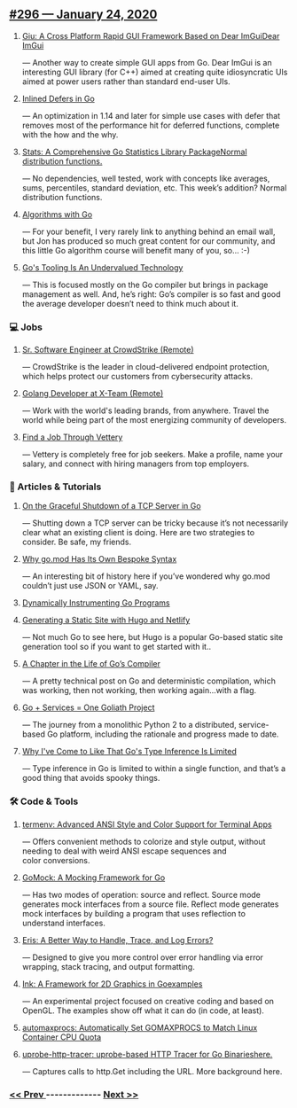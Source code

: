 ## [#296 — January 24, 2020](https://golangweekly.com/issues/296)

1. [Giu: A Cross Platform Rapid GUI Framework Based on Dear ImGuiDear ImGui](https://golangweekly.com/link/82840/web)

     — Another way to create simple GUI apps from Go. Dear ImGui is an interesting GUI library (for C++) aimed at creating quite idiosyncratic UIs aimed at power users rather than standard end-user UIs.
1. [Inlined Defers in Go](https://golangweekly.com/link/82842/web)

     — An optimization in 1.14 and later for simple use cases with defer that removes most of the performance hit for deferred functions, complete with the how and the why.
1. [Stats: A Comprehensive Go Statistics Library PackageNormal distribution functions.](https://golangweekly.com/link/82844/web)

     — No dependencies, well tested, work with concepts like averages, sums, percentiles, standard deviation, etc. This week’s addition? Normal distribution functions.
1. [Algorithms with Go](https://golangweekly.com/link/82846/web)

     — For your benefit, I very rarely link to anything behind an email wall, but Jon has produced so much great content for our community, and this little Go algorithm course will benefit many of you, so… :-)
1. [Go's Tooling Is An Undervalued Technology](https://golangweekly.com/link/82847/web)

     — This is focused mostly on the Go compiler but brings in package management as well. And, he’s right: Go’s compiler is so fast and good the average developer doesn’t need to think much about it.
### 💻 Jobs

1. [Sr. Software Engineer at CrowdStrike (Remote)](https://golangweekly.com/link/82848/web)

     — CrowdStrike is the leader in cloud-delivered endpoint protection, which helps protect our customers from cybersecurity attacks.
1. [Golang Developer at X-Team (Remote)](https://golangweekly.com/link/82849/web)

     — Work with the world's leading brands, from anywhere. Travel the world while being part of the most energizing community of developers.
1. [Find a Job Through Vettery](https://golangweekly.com/link/82850/web)

     — Vettery is completely free for job seekers. Make a profile, name your salary, and connect with hiring managers from top employers.
### 📘 Articles & Tutorials

1. [On the Graceful Shutdown of a TCP Server in Go](https://golangweekly.com/link/82851/web)

     — Shutting down a TCP server can be tricky because it’s not necessarily clear what an existing client is doing. Here are two strategies to consider. Be safe, my friends.
1. [Why go.mod Has Its Own Bespoke Syntax](https://golangweekly.com/link/82852/web)

     — An interesting bit of history here if you’ve wondered why go.mod couldn’t just use JSON or YAML, say.
1. [Dynamically Instrumenting Go Programs](https://golangweekly.com/link/82853/web)

1. [Generating a Static Site with Hugo and Netlify](https://golangweekly.com/link/82855/web)

     — Not much Go to see here, but Hugo is a popular Go-based static site generation tool so if you want to get started with it..
1. [A Chapter in the Life of Go’s Compiler](https://golangweekly.com/link/82856/web)

     — A pretty technical post on Go and deterministic compilation, which was working, then not working, then working again…with a flag.
1. [Go + Services = One Goliath Project](https://golangweekly.com/link/82857/web)

     — The journey from a monolithic Python 2 to a distributed, service-based Go platform, including the rationale and progress made to date.
1. [Why I've Come to Like That Go's Type Inference Is Limited](https://golangweekly.com/link/82858/web)

     — Type inference in Go is limited to within a single function, and that’s a good thing that avoids spooky things.
### 🛠 Code & Tools

1. [termenv: Advanced ANSI Style and Color Support for Terminal Apps](https://golangweekly.com/link/82859/web)

     — Offers convenient methods to colorize and style output, without needing to deal with weird ANSI escape sequences and color conversions.
1. [GoMock: A Mocking Framework for Go](https://golangweekly.com/link/82860/web)

     — Has two modes of operation: source and reflect. Source mode generates mock interfaces from a source file. Reflect mode generates mock interfaces by building a program that uses reflection to understand interfaces.
1. [Eris: A Better Way to Handle, Trace, and Log Errors?](https://golangweekly.com/link/82862/web)

     — Designed to give you more control over error handling via error wrapping, stack tracing, and output formatting.
1. [Ink: A Framework for 2D Graphics in Goexamples](https://golangweekly.com/link/82863/web)

     — An experimental project focused on creative coding and based on OpenGL. The examples show off what it can do (in code, at least).
1. [automaxprocs: Automatically Set GOMAXPROCS to Match Linux Container CPU Quota](https://golangweekly.com/link/82865/web)

1. [uprobe-http-tracer: uprobe-based HTTP Tracer for Go Binarieshere.](https://golangweekly.com/link/82866/web)

     — Captures calls to http.Get including the URL. More background here.

### [ << Prev ](golangweekly-295.md) ------------- [ Next >> ](golangweekly-297.md)